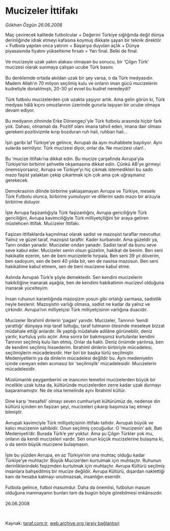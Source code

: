 # Mucizeler İttifakı

*Gökhan Özgün 26.06.2008*

<div class="taraf_structure_2col_1zq">
<div class="margen_n">



 <p>Maç çevirecek kalitede futbolcular + Değerini Türkiye sığlığında değil dünya derinliğinde idrak etmeyi kafasına koymuş dikkate şayan bir teknik direktör + Futbola yapılan onca yatırım + Başarıya duyulan açlık + Dünya piyasasında fiyatını yükselteme fırsatı = Yarı final. Belki de final.<br/>
<br/>
Ve mucizeyle uzak yakın alakası olmayan bu sonucu, bir ‘Çılgın Türk’ mucizesi olarak sunmaya çalışan ucube Türk basını.<br/>
<br/>
Bu denklemde ortada akıldan uzak bir şey varsa, o da Türk medyasıdır. Madem Allah’ın 70 milyon seçilmiş kulu ve onların iman gücü mucizelerin kudretiyle donatılmıştı, 20-30 yıl evvel bu kudret neredeydi?<br/>
<br/>
Türk futbolu mucizelerden çok uzakta yaşıyor artık. Ama gelin görün ki, Türk medyası hâlâ kıçını omuzlarının üzerinde gururla taşıyan bir ucube olmaya devam ediyor. <br/>
<br/>
Bu medyanın zihninde Erke Dönengeçi’yle Türk futbolu arasında hiçbir fark yok. Dahası, olmamalı da. Pozitif olanı imana tahvil eden, imana dair olması gerekeni pozitivizmle kırıp bozduran ruh hali, ruhban hali...<br/>
<br/>
İşin garibi laf Türkiye’ye gelince, Avrupalı da aynı muhabbete bayılıyor. Aynı sularda serinliyor. Türk mucizesi diyor, onlar da. Ne mucizesi ulan!..<br/>
<br/>
Bu ‘mucize ittifakı’na dikkat edin. Bu mucize çarşafında Avrupa’yla Türkiye’nin birbirini şehvetle okşamasına dikkat edin. Çünkü AB’ye girmeyi önemsiyorsanız, Avrupa ve Türkiye’yi hiç çıkmak istemedikleri bu sado mazo faşist yataktan çekip çıkartmak için çok ama çok uğraşmanız gerekecek. <br/>
<br/>
Demokrasinin dilinde birbirine yaklaşamayan Avrupa ve Türkiye, mesele Türk Futbolu olunca, birbirine yumuluyor ve dillerini sado mazo bir arzuyla birbirine doluyor.<br/>
<br/>
İşte Avrupa faşizanlığıyla Türk faşizanlığını, Avrupa gericiliğiyle Türk gericiliğini, Avrupa kavimciliğiyle Türk milliyetçiliğini bir araya getiren müstehcen ittifak. Mucizeler İttifakı.<br/>
<br/>
Faşizan ittifaklarda kaçınılmaz olarak sadist ve mazoşist taraflar mevcuttur. Yalnız ve güzel taraf, mazoşist taraftır. Kader kurbanıdır. Ama güzeldir ya, Tanrı ondan yanadır. Mucizeler ondan yanadır. Sadist taraf da bunu seve seve kabul eder. Mucizeler senin olsun güzelim, hakikat de benim. Ben seni hakikatle ezerim, sen de beni mucizelerle hırpala. Ben seni 39 yıl döverim, ben sadoyum, sen de beni 40 yılda bir, sen de nasılsa mazosun. Ben seni hakikatime kabul etmem, sen de beni mucizene kabul etme.<br/>
<br/>
Aslında Avrupalı Türk’e şöyle demektedir. Sen kendini mucizelerin hakikiliğine inanarak aşağıla, ben de kendimi hakikatimin mucizevî olduğuna inanarak yücelteyim.<br/>
<br/>
İnsan ruhunun karanlığında mazoşizm yosun gibi ortalığı sarmasa, sadistlik neyle beslenir. Mazoşistin varlığı olmasa, sadist ne kadar da yalnız ve çirkindir. Avrupa’nın milliyetçisi Türk milliyetçisinin varlığına duacıdır.<br/>
<br/>
Mucizeler İbrahimî dinlerin ‘pagan’ yanıdır. Mucizeler, Tanrının ‘kendi yarattığı’ dünyaya inip taraf tuttuğu, taraf tutmanın ötesinde meseleye bizzat müdahale ettiği anlardır. İlk yaptığı müdahale adilâne görünebilir, deniz yarılır, kurtuluş yolu açılır. Ama sonra bir bakmışsınız kurtulanlar kendini Tanrının seçilmiş kulu ilan etmiş. Onlar da haklı. Deniz önümde yarılırsa, ben de kendimi seçilmiş hissederim. İbrahimî dinlerin birbiriyle mücadelesi, seçilmişlerin mücadelesidir. Her biri bir başka türlü seçilmiştir. Medeniyetlerin ya da dinlerin mücadelesi değildir bu. Aynı medeniyetin içinde cereyan eden acımasız bir ‘seçilmişlik’ mücadelesidir. Mucizelerin mücadelesidir.<br/>
<br/>
Müslümanlık peygamberini ve inancının temelini mucizelerden büyük bir incelikle uzak tutsa da, kültüründe mucizelerden zerre kadar uzak durmayı başaramamıştır. Ne de olsa temelinde aynı İbrahimî kültür.<br/>
<br/>
Dine karşı ‘mesafeli’ olmayı seven cumhuriyet kültürümüz de, nedense din kültürü içinden en faşizan şeyi, mucizeleri çıkarıp başımıza taç etmeyi bilmiştir.<br/>
<br/>
Avrupalı kavimciyle Türk milliyetçisinin ittifakı tatlıdır. Avrupalı büyük ve kalıcı mucizenin sahibidir. Onun seçilmiş çocuğudur. O ‘mucizenin’ adı, Batı Medeniyeti’dir. Burada Türk’e yer yoktur. Ama şu Çılgın Türkler yok mu, onların da kendi mucizeleri vardır. Sen onun küçük mucizelerine bulaşma ki, o da senin büyük mucizene bulaşmasın.<br/>
<br/>
İşte bu yüzden Avrupa, en az Türkiye’nin ona muhtaç olduğu kadar Türkiye’ye muhtaçtır. Büyük Mucize’den kurtulmak için muhtaçtır. Ruhunun derinliklerindeki faşizmden kurtulmak için muhtaçtır. Avrupa Kültürü seçilmiş insanlara bahşedilmiş bir mucize değildir. Avrupa Kültürü, dışardan naklettiği kanı da hesaba katmayı unutmazsak, insanlığın eseridir.<br/>
<br/>
Futbola gelince, futbol masumdur. Daha da önemlisi, futbolun masum olduğuna inanmayanın bunları tam da bugün böyle görebilmesi imkânsızdır.<br/>
<br/>
26.06.2008</p>

<br/>


<div id="taraf_not">
</div>

</div>


</div>

Kaynak: [taraf.com.tr](http://www.taraf.com.tr:80/makale/1023.htm), [web.archive.org (arşiv bağlantısı)](http://web.archive.org/web/20090413215449/http://www.taraf.com.tr:80/makale/1023.htm)
